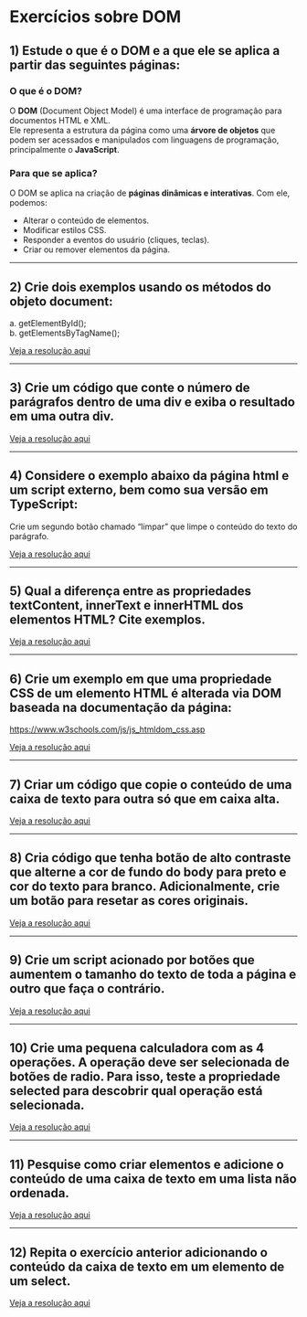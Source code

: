 
# Exercícios sobre DOM

## 1) Estude o que é o DOM e a que ele se aplica a partir das seguintes páginas:

### O que é o DOM?

O **DOM** (Document Object Model) é uma interface de programação para documentos HTML e XML.  
Ele representa a estrutura da página como uma **árvore de objetos** que podem ser acessados e manipulados com linguagens de programação, principalmente o **JavaScript**.

### Para que se aplica?

O DOM se aplica na criação de **páginas dinâmicas e interativas**. Com ele, podemos:

- Alterar o conteúdo de elementos.
- Modificar estilos CSS.
- Responder a eventos do usuário (cliques, teclas).
- Criar ou remover elementos da página.

---

## 2) Crie dois exemplos usando os métodos do objeto document:  
a. getElementById();  
b. getElementsByTagName();  

[Veja a resolução aqui](URL_DA_RESOLUÇÃO_2)

---

## 3) Crie um código que conte o número de parágrafos dentro de uma div e exiba o resultado em uma outra div.

[Veja a resolução aqui](URL_DA_RESOLUÇÃO_3)

---

## 4) Considere o exemplo abaixo da página html e um script externo, bem como sua versão em TypeScript:  
Crie um segundo botão chamado “limpar” que limpe o conteúdo do texto do parágrafo.  

[Veja a resolução aqui](URL_DA_RESOLUÇÃO_4)

---

## 5) Qual a diferença entre as propriedades textContent, innerText e innerHTML dos elementos HTML? Cite exemplos.

[Veja a resolução aqui](URL_DA_RESOLUÇÃO_5)

---

## 6) Crie um exemplo em que uma propriedade CSS de um elemento HTML é alterada via DOM baseada na documentação da página:  
https://www.w3schools.com/js/js_htmldom_css.asp  

[Veja a resolução aqui](URL_DA_RESOLUÇÃO_6)

---

## 7) Criar um código que copie o conteúdo de uma caixa de texto para outra só que em caixa alta.

[Veja a resolução aqui](URL_DA_RESOLUÇÃO_7)

---

## 8) Cria código que tenha botão de alto contraste que alterne a cor de fundo do body para preto e cor do texto para branco. Adicionalmente, crie um botão para resetar as cores originais.

[Veja a resolução aqui](URL_DA_RESOLUÇÃO_8)

---

## 9) Crie um script acionado por botões que aumentem o tamanho do texto de toda a página e outro que faça o contrário.

[Veja a resolução aqui](URL_DA_RESOLUÇÃO_9)

---

## 10) Crie uma pequena calculadora com as 4 operações. A operação deve ser selecionada de botões de radio. Para isso, teste a propriedade selected para descobrir qual operação está selecionada.

[Veja a resolução aqui](URL_DA_RESOLUÇÃO_10)

---

## 11) Pesquise como criar elementos e adicione o conteúdo de uma caixa de texto em uma lista não ordenada.

[Veja a resolução aqui](URL_DA_RESOLUÇÃO_11)

---

## 12) Repita o exercício anterior adicionando o conteúdo da caixa de texto em um elemento de um select.

[Veja a resolução aqui](URL_DA_RESOLUÇÃO_12)





